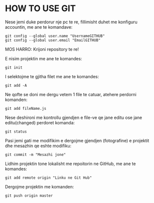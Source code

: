 # HOW TO USE GIT

Nese jemi duke perdorur nje pc te re, fillimisht duhet me konfiguru accountin, me ane te komandave:

    git config --global user.name "UsernameGITHUB"
    git config --global user.email "EmailGITHUB"

MOS HARRO: Krijoni repository te re!

E nisim projektin me ane te komandes:

    git init

I selektojme te gjitha filet me ane te komandes:

    git add -A

Ne qofte se doni me dergu vetem 1 file te catuar, atehere perdorni komanden:

    git add fileName.js

Nese deshironi me kontrollu gjendjen e file-ve qe jane editu ose jane editu(changed) perdoret komanda:

    git status

Pasi jemi gati me modifikim e dergojme gjendjen (fotografine) e projektit dhe mesazhin qe eshte modifiku:

    git commit -m "Mesazhi jone"

Lidhim projektin tone lokalisht me repoitorin ne GitHub, me ane te komandes:

    git add remote origin "Linku ne Git Hub"

Dergojme projektin me komanden:

    git push origin master

